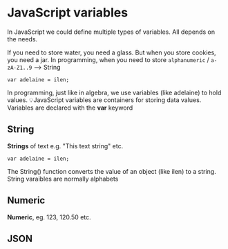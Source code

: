 # JavaScript variables
In JavaScript we could define multiple types of variables.
All depends on the needs.

If you need to store water, you need a glass. But when you store cookies, you need a jar.
In programming, when you need to store `alphanumeric` / `a-zA-Z1..9` --> String

```
var adelaine = ilen;
```
In programming, just like in algebra, we use variables (like adelaine) to hold values.
:bulb:JavaScript variables are containers for storing data values.
Variables are declared with the __var__ keyword

## String
__Strings__ of text e.g. "This text string" etc.
```
var adelaine = ilen;
```
The String() function converts the value of an object (like ilen) to a string.
String varaibles are normally alphabets

## Numeric
__Numeric__, eg. 123, 120.50 etc.


## JSON
